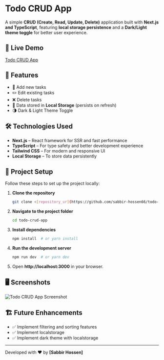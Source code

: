 # Todo CRUD App

A simple **CRUD (Create, Read, Update, Delete)** application built with **Next.js and TypeScript**, featuring **local storage persistence** and a **Dark/Light theme toggle** for better user experience.

## 🔗 Live Demo
[Todo CRUD App](https://todo-crud-app-kappa.vercel.app/)

## 🚀 Features
- 📝 Add new tasks
- ✏️ Edit existing tasks
- ❌ Delete tasks
- 💾 Data stored in **Local Storage** (persists on refresh)
- 🌗 Dark & Light Theme Toggle

## 🛠️ Technologies Used
- **Next.js** – React framework for SSR and fast performance
- **TypeScript** – For type safety and better development experience
- **Tailwind CSS** – For modern and responsive UI
- **Local Storage** – To store data persistently

## 📂 Project Setup
Follow these steps to set up the project locally:

1. **Clone the repository**
   ```bash
   git clone <[repository_ur](https://github.com/sabbir-hossen66/todo-products.git)l>
   ```
2. **Navigate to the project folder**
   ```bash
   cd todo-crud-app
   ```
3. **Install dependencies**
   ```bash
   npm install  # or yarn install
   ```
4. **Run the development server**
   ```bash
   npm run dev  # or yarn dev
   ```
5. Open **http://localhost:3000** in your browser.

## 🖥️ Screenshots
![Todo CRUD App Screenshot](https://via.placeholder.com/1200x600?text=App+Screenshot)

## 🏗️ Future Enhancements
- ✅ Implement filtering and sorting features
- ✅ Implement localstorage 
- ✅ Implement dark theme with localstorage



---
Developed with ❤️ by **[Sabbir Hossen]**

